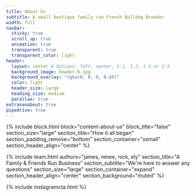 ```yaml
---
title: About Us
subtitle: A small boutique family run French Bulldog Breeder
width: full
navbar:
  sticky: true
  scroll_up: true
  animation: true
  transparent: true
  transparent_color: light
header:
  layout: center # Options: left, center, 1-1, 1-2, 1-3 or 2-3
  background_image: header-6.jpg
  background_overlay: "rgba(0, 0, 0, 0.45)"
  color: light
  header_size: large
  heading_size: medium
  parallax: true
extraseoabout: true
pipedrive: true
---
```

{% include block.html 
  block="content-about-us"
  block_title="false"
  section_size="large"
  section_title="How it all began"
  section_padding_remove="bottom"
  section_container="xsmall"
  section_header_align="center"
%}


{% include 
  team.html 
  authors="james, renee, nick, ely" 
  section_title="A Family & Friends Run Business" 
  section_subtitle="We're here to answer any questions" 
  section_size="large"
  section_container="expand"
  section_header_align="center"
  section_background="muted"
%}

{% include instagramcta.html %}

